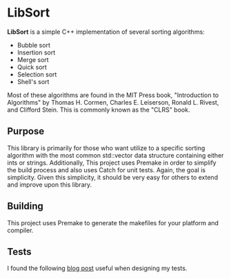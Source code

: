 # LibSort

**LibSort** is a simple C++ implementation of several sorting algorithms:

* Bubble sort
* Insertion sort
* Merge sort
* Quick sort
* Selection sort
* Shell's sort

Most of these algorithms are found in the MIT Press book, "Introduction to Algorithms" by 
Thomas H. Cormen, Charles E. Leiserson, Ronald L. Rivest, and Clifford Stein. This is commonly known
as the "CLRS" book.

## Purpose

This library is primarily for those who want utilize to a specific sorting algorithm with
the most common std::vector data structure containing either ints or strings. Additionally, This
project uses Premake in order to simplify the build process and also uses Catch for unit tests.
Again, the goal is simplicity. Given this simplicity, it should be very easy for others to
extend and improve upon this library.

## Building

This project uses Premake to generate the makefiles for your platform and compiler.

## Tests

I found the following [blog post](https://reprog.wordpress.com/2010/05/20/what-does-it-take-to-test-a-sorting-routine/)
useful when designing my tests.

